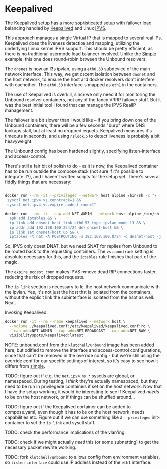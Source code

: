 Keepalived
==========

The Keepalived setup has a more sophisticated setup with failover load balancing
handled by [Keepalived](https://www.keepalived.org/) and Linux
[IPVS](http://www.linuxvirtualserver.org/).

This approach manages a single Virtual IP that is mapped to several real IPs.
Keepalived does the liveness detection and mapping, utilizing the underlying
Linux kernel IPVS support. This should be pretty efficient, as there is no
traditional usermode load balancer involved. Unlike the [Simple](../simple/)
example, this one does round-robin between the Unbound resolvers.

The `dnsnet` is now an l3s ipvlan, using a `eth0.53` subdevice of the main
network interface. This way, we get decent isolation between `dnsnet` and the
host network, to ensure the host and docker resolvers don't interfere with
eachother. The `eth0.53` interface is mapped as `eth1` in the containers.

The use of Keepalived is overkill, since we only need it for monitoring the
Unbound resolver containers, not any of the fancy VRRP failover stuff. But it
was the best initial tool I found that can manage the IPVS RealIP management.

The failover is a bit slower than I would like – if you bring down one of the
Unbound containers, there will be a few seconds "burp" where DNS lookups stall,
but at least no dropped requets. Keepalived measures it's timeouts in seconds,
and using `nslookup` to detect liveness is probably a bit heavyweight.

The Unbound config has been hardened slightly, specifying listen-interface and
access-control.

There's still a fair bit of polish to do - as it is now, the Keepalived
container has to be run outside the compose stack (not sure if it's possible
to integrate it?), and I haven't written scripts for the setup yet. There's
several fiddly things that are necessary:

```sh

docker run --rm -it --privileged --network host alpine /bin/sh -c "\
 sysctl net.ipv4.vs.conntrack=1 &&
 sysctl net.ipv4.vs.expire_nodest_conn=1"

docker run --rm -it --cap-add NET_ADMIN --network host alpine /bin/sh -c "\
  apk add iptables && \
  ip link add dnsnet-host link eth0.53 type ipvlan mode l3 && \
  ip addr add 192.168.100.254/24 dev dnsnet-host && \
  ip link set dnsnet-host up && \
  iptables -t nat -A POSTROUTING -s 192.168.100.0/24 -o dnsnet-host -j SNAT --to-source 192.168.100.100"
```

So, IPVS only doest DNAT, but we need SNAT for replies from Unbound to be routed
back to the requesting containers. The `vs.conntrack` setting is absolute
necessary for this, and the `iptables` rule finishes that part of the magic.

The `expire_nodest_conn` makes IPVS remove dead RIP connections faster, reducing
the risk of dropped requests.

The `ip link` section is necessary to let the host network communicate with the
ipvlan. Yes, it's not just the host that is isolated from the containers,
without the explicit link the subinterface is isolated from the hsot as well.
Neat.

Invoking Keepalived:
```sh
docker run -it --rm --name keepalived --network host \
  --volume ./keepalived.conf:/etc/keepalived/keepalived.conf:ro \
  --cap-add=NET_ADMIN --cap-add=NET_BROADCAST --cap-add=NET_RAW \
  visibilityspots/keepalived:latest
```

NOTE: unbound.conf from the `klutchell/unbound` image has been added here, but
odified to remove the interface and access-control configurations, since that
can't be removed in the override config - but we're still using the override
conf for our specific settings of interest, so it's easy to see how it differs
from [simple](../simple/).

TODO: figure out if e.g. the `net.ipv4.vs.*` sysctls are global, or namespaced.
During testing, I *think* they're actually namespaced, but they need to be run
in privilegede containers if set on the host network. Now that I have the setup
working, it would be interesting to see if Keepalived *needs* to be on the host
network, or if things can be shuffled around...

TODO: figure out if the Keepalived container can be added to compose.yaml, even
though it has to be on the host network, needs capabilities etc. Figure out if
we can use something like a `--privileged` init-container to set the `ip link`
and sysctl stuff.

TODO: check the performance implications of the vlan'ing.

TODO: check if we might actually *need* this (or some subnetting) to get the
necessary packet rewrite working.

TODO: fork `klutchell/unbound` to allows config from environment variables,
so `listen-interface` could use IP address instead of the `eth1` interface.
